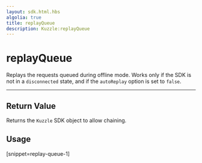 ```yaml
---
layout: sdk.html.hbs
algolia: true
title: replayQueue
description: Kuzzle:replayQueue
---
```

  

# replayQueue
Replays the requests queued during offline mode. Works only if the SDK is not in a ``disconnected`` state, and if the ``autoReplay`` option is set to ``false``.

---

## Return Value

Returns the `Kuzzle` SDK object to allow chaining.

## Usage

[snippet=replay-queue-1]
